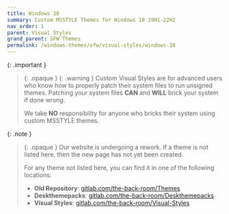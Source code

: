 ```yaml
---
title: Windows 10
summary: Custom MSSTYLE Themes for Windows 10 19H1-22H2
nav_order: 1
parent: Visual Styles
grand_parent: SFW Themes
permalink: /windows-themes/sfw/visual-styles/windows-10
---
```


{: .important }
> {: .opaque }
> {: .warning }
> Custom Visual Styles are for advanced users who know how to properly patch their system files to run unsigned themes. 
> Patching your system files **CAN** and **WILL** brick your system if done wrong.
>
> We take **NO** responsibility for anyone who bricks their system using custom MSSTYLE themes.

{: .note }
> {: .opaque }
> Our website is undergoing a rework. If a theme is not listed here, then the new page has not yet been created.
>
> For any theme not listed here, you can find it in one of the following locations:
> - **Old Repository**: [gitlab.com/the-back-room/Themes][gitlab.com/the-back-room/Themes]  
> - **Deskthemepacks**: [gitlab.com/the-back-room/Deskthemepacks][gitlab.com/the-back-room/Deskthemepacks]
> - **Visual Styles**: [gitlab.com/the-back-room/Visual-Styles][gitlab.com/the-back-room/Visual-Styles]

<!-- ////////////////////////////////////////////////////////////////////////////////////////////////////////////////////// -->

[WIP]: /WIP

[gitlab.com/the-back-room/Themes]: https://gitlab.com/the-back-room/Themes
[gitlab.com/the-back-room/Deskthemepacks]: https://gitlab.com/the-back-room/deskthemepacks
[gitlab.com/the-back-room/Visual-Styles]: https://gitlab.com/the-back-room/visual-styles

<!-- ////////////////////////////////////////////////////////////////////////////////////////////////////////////////////// -->

